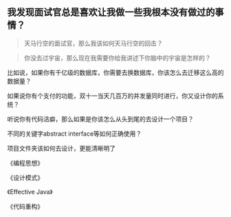 ## 我发现面试官总是喜欢让我做一些我根本没有做过的事情？

> 天马行空的面试官，那么我该如何天马行空的回击？

> 你没去过宇宙，那么现在我需要你给我讲述下你脑中的宇宙是怎样的？

比如说，如果你有千亿级的数据库，你需要去换数据库，你该怎么去迁移这么高的数据量？

如果说你有个支付的功能，双十一当天几百万的并发量同时进行，你又设计你的系统？

听说你有代码洁癖，那么如果是你该怎么从头到尾的去设计一个项目？

不同的关键字abstract  interface等如何正确使用？

项目文件夹该如何去设计，更能清晰明了

《编程思想》

《设计模式》

《Effective Java》

《代码重构》
